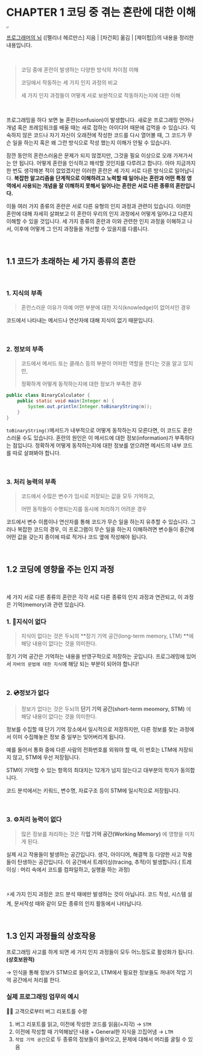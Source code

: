 # CHAPTER 1 코딩 중 겪는 혼란에 대한 이해

<img src="https://img.ridicdn.net/cover/852001285/xxlarge?dpi=xxhdpi#1" alt="1" style="zoom:30%;" />

[프로그래머의 뇌](http://www.kyobobook.co.kr/product/detailViewKor.laf?ejkGb=KOR&mallGb=KOR&barcode=9791191600650&orderClick=LEa&Kc=) ([펠리너 헤르만스] 지음 | [차건회] 옮김 | [제이펍]|)의 내용을 정리한 내용입니다.

<br>

> 코딩 중에 혼란이 발생하는 다양한 방식의 차이점 이해
>
> 코딩에서 작동하는 세 가지  인지 과정의 비교
>
> 세 가지 인지 과정들이 어떻게 서로 보완적으로 작동하지는지에 대한 이해

<br>

프로그래밍을 하다 보면 늘 혼란(confusion)이 발생합니다. 새로운 프로그래밍 언어나 개념 혹은 프레임워크를 배울 때는 새로 접하는 아이디어 때문에 겁먹을 수 있습니다. 익숙하지 않은 코드나 자기 자신이 오래전에 작성한 코드를 다시 열어볼 때, 그 코드가 무슨 일을 하는지 혹은 왜 그런 방식으로 작성 했는지 이해가 안될 수 있습니다.

잠깐 동안의 혼란스러움은 문제가 되지 않겠지만, 그것을 필요 이상으로 오래 가져가서는 안 됩니다. 어떻게 혼란을 인식하고 해석할 것인지를 다루려고 합니다. 아마 지금까지 한 번도 생각해본 적이 없었겠지만 이러한 혼란은 세 가지 서로 다른 방식으로 일어납니다. **복잡한 알고리즘을 단계적으로 이해하려고 노력할 때 일어나는 혼란과 어떤 특정 영역에서 사용되는 개념을 잘 이해하지 못해서 일어나는 혼란은 서로 다른 종류의 혼란입니다.**

이들 여러 가지 종류의 혼란은 서로 다른 유형의 인지 과정과 관련이 있습니다.  이러한 혼란에 대해 자세히 살펴보고 이 혼란이 우리의 인지 과정에서 어떻게 일어나고 다른지 이해할 수 있을 것입니다. 세 가지 종류의 혼란과 이와 관련한 인지 과정을 이해하고 나서, 이후에 어떻게 그 인지 과정들을 개선할 수 있을지를 다룹니다.

<br>

## 1.1 코드가 초래하는 세 가지 종류의 혼란

<br>

### 1. 지식의 부족

>  혼란스러운 이유가 아예 어떤 부분에 대한 지식(knowledge)이 없어서인 경우

코드에서 나타내는 메서드나 연산자에 대해 지식이 없기 때문입니다.

<br>

### 2. 정보의 부족

>  코드에서 메서드 또는 클래스 등의 부분이 어떠한 역할을 한다는 것을 알고 있지만, 
>
>  정확하게 어떻게 동작하는지에 대한 정보가 부족한 경우 

~~~java
public class BinaryCalculator {
	public static void main(Integer n) {
        System.out.println(Integer.toBinaryString(n));
    }
}
~~~

`toBinaryString()`메서드가 내부적으로 어떻게 동작하는지 모른다면, 이 코드도 혼란스러울 수도 있습니다. 혼란의 원인은 이 메서드에 대한 정보(information)가 부족하다는 점입니다. 정확하게 어떻게 동작하는지에 대한 정보를 얻으려면 메서드의 내부 코드를 따로 살펴봐야 합니다.

<br>

### 3. 처리 능력의 부족

> 코드에서 수많은 변수가 임시로 저장되는 값을 모두 기억하고, 
>
> 어떤 동작들이 수행되는지를 동시에 처리하기 어려운 경우

코드에서 변수 이름이나 연산자를 통해 코드가 무슨 일을 하는지 유추할 수 있습니다. 그러나 복잡한 코드의 경우, 이 프로그램이 무슨 일을 하는지 이해하려면 변수들이 중간에 어떤 값을 갖는지 종이에 따로 적거나 코드 옆에 작성해야 됩니다.

<br>

## 1.2 코딩에 영향을 주는 인지 과정

<br>

세 가지 서로 다른 종류의 혼란은 각각 서로 다른 종류의 인지 과정과 연관되고, 이 과정은 기억(memory)과 관련 있습니다.

### 1. 🧠지식이 없다

> 지식이 없다는 것은 두뇌의 **장기 기억 공간(long-term memory, LTM) **에 해당 내용이 없다는 것을 의미한다.

장기 기억 공간은 기억하는 내용을 반영구적으로 저장하는 곳입니다. 프로그래밍에 있어서 `자바의 문법에 대한 지식`에 해당 되는 부분이 되어야 합니다!

<br>

### 2. 💿정보가 없다

> 정보가 없다는 것은 두뇌의 **단기 기억 공간(short-term meomory, STM)** 에 해당 내용이 없다는 것을 의미한다.

정보를 수집할 때 단기 기억 장소에서 일시적으로 저장하지만, 다른 정보를 찾는 과정에서 이미 수집해놓은 정보 중 일부는 잊어버리게 됩니다. 

예를 들어서 통화 중에 다른 사람의 전화번호를 외워야 할 때, 이 번호는 LTM에 저장되지 않고, STM에 우선 저장됩니다. 

STM이 기억할 수 있는 항목의 최대치는 12개가 넘지 않는다고 대부분의 학자가 동의합니다.

코드 분석에서는 키워드, 변수명, 자료구조 등이 STM에 일시적으로 저장됩니다.

<br>

### 3. ⚙️처리 능력이 없다

> 많은 정보를 처리하는 것은 작**업 기억 공간(Working Memory)** 에 영향을 미치게 된다.

실제 사고 작용들이 발생하는 공간입니다. 생각, 아이디어, 해결책 등 다양한 사고 작용들이 탄생하는 공간입니다. 이 공간에서 트레이싱(tracing, 추적)이 발생합니다.( 트레이싱 : 머리 속에서 코드를 컴파일하고, 실행을 하는 과정)

<br>

⚡세 가지 인지 과정은 코드 분석 때에만 발생하는 것이 아닙니다. 코드 작성, 시스템 설계, 문서작성 때와 같이 모든 종류의 인지 활동에서 나타납니다.

<br>

## 1.3 인지 과정들의 상호작용

프로그래밍 사고를 하게 되면 세 가지 인지 과정들이 모두 어느정도로 활성화가 됩니다.**(상호보완적)** 

→ 인식을 통해 정보가 STM으로 들어오고, LTM에서 필요한 정보들도 꺼내어 작업 기억 공간에서 처리를 한다.



### 실제 프로그래밍 업무의 예시

👨‍💼 고객으로부터 버그 리포트를 수령

1. 버그 리포트를 읽고, 이전에 작성한 코드를 읽음(=지각) → `STM`
2. 이전에 작성할 때 기억해놨던 내용 + General한 지식을 끄집어냄 → `LTM`
3. `작업 기억 공간`으로 두 종류의 정보들이 들어오고, 문제에 대해서 머리를 굴릴 수 있음



